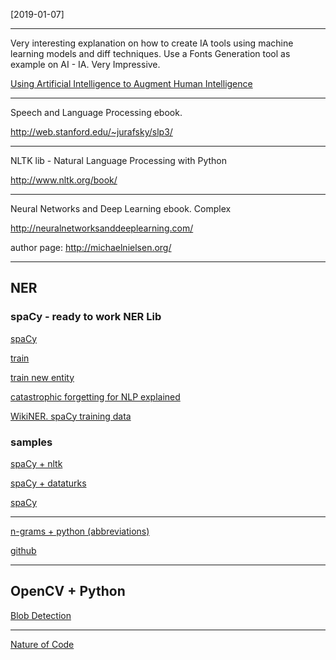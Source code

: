 [2019-01-07]

----

Very interesting explanation on how to create IA tools using machine learning models and diff techniques.
Use a Fonts Generation tool as example on AI - IA. Very Impressive.

[Using Artificial Intelligence to Augment Human Intelligence](https://distill.pub/2017/aia/)

----

Speech and Language Processing ebook.

http://web.stanford.edu/~jurafsky/slp3/

----

NLTK lib - Natural Language Processing with Python

http://www.nltk.org/book/

----

Neural Networks and Deep Learning ebook. Complex

http://neuralnetworksanddeeplearning.com/

author page: http://michaelnielsen.org/ 

----
## NER

### spaCy - ready to work NER Lib

[spaCy](https://spacy.io/usage/linguistic-features#section-named-entities)

[train](https://github.com/explosion/spaCy/blob/master/examples/training/train_ner.py)

[train new entity](https://github.com/explosion/spaCy/blob/master/examples/training/train_new_entity_type.py)

[catastrophic forgetting for NLP explained](https://explosion.ai/blog/pseudo-rehearsal-catastrophic-forgetting)

[WikiNER. spaCy training data](https://github.com/dice-group/FOX/tree/master/input/Wikiner)



### samples

[spaCy + nltk](https://towardsdatascience.com/named-entity-recognition-with-nltk-and-spacy-8c4a7d88e7da)

[spaCy + dataturks](https://github.com/DataTurks-Engg/Entity-Recognition-In-Resumes-SpaCy/blob/master/train.py)

[spaCy](https://towardsdatascience.com/a-review-of-named-entity-recognition-ner-using-automatic-summarization-of-resumes-5248a75de175)


----

[n-grams + python (abbreviations)](https://medium.com/swlh/a-machine-learning-model-to-understand-fancy-abbreviations-trained-on-tolkien-36601b73ecbb)

[github](https://github.com/avidale/weirdMath/blob/master/nlp/abbreviation_spellchecker_english.ipynb)


-----

## OpenCV + Python

[Blob Detection](https://www.learnopencv.com/blob-detection-using-opencv-python-c/)



-----

[Nature of Code](https://natureofcode.com/book/chapter-6-autonomous-agents/)
